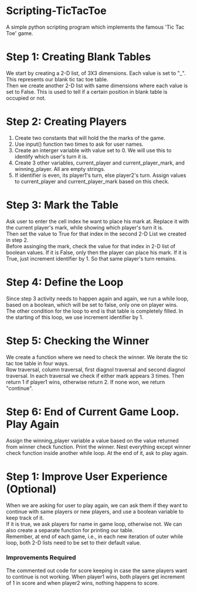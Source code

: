 <h1> Scripting-TicTacToe </h1>
<p> A simple python scripting program which implements the famous 'Tic Tac Toe' game. </p>

<h1> Step 1: Creating Blank Tables </h1>
<p>
  We start by creating a 2-D list, of 3X3 dimensions. Each value is set to "_". This represents our blank tic tac toe table. <br>
  Then we create another 2-D list with same dimensions where each value is set to False. This is used to tell if a certain position in blank table is occupied or not.
</p>

<h1> Step 2: Creating Players </h1>
<p>
  <ol>
    <li> Create two constants that will hold the the marks of the game. </li>
    <li> Use input() function two times to ask for user names. </li>
    <li> Create an interger variable with value set to 0. We will use this to identify which user's turn it is. </li>
    <li> Create 3 other variables, current_player and current_player_mark, and winning_player. All are empty strings. </li>
    <li> If identifier is even, its player1's turn, else player2's turn. Assign values to current_player and current_player_mark based on this check. </li>
  </ol>
</p>

<h1> Step 3: Mark the Table </h1>
<p>
  Ask user to enter the cell index he want to place his mark at. Replace it with the current player's mark, while showing which player's turn it is. <br>
  Then set the value to True for that index in the second 2-D List we created in step 2. <br>
  Before assinging the mark, check the value for that index in 2-D list of boolean values. 
  If it is False, only then the player can place his mark. If it is True, just increment identifier by 1. So that same player's turn remains.
  <br>
</p>

<h1> Step 4: Define the Loop </h1>
<p>
  Since step 3 activity needs to happen again and again, we run a while loop, based on a boolean, which will be set to false, only one on player wins. <br>
  The other condition for the loop to end is that table is completely filled. In the starting of this loop, we use increment identifier by 1.
</p>

<h1> Step 5: Checking the Winner </h1>
<p>
  We create a function where we need to check the winner. We iterate the tic tac toe table in four ways. <br>
  Row traversal, column traversal, first diagnol traversal and second diagnol traversal. 
  In each traversal we check if either mark appears 3 times. Then return 1 if player1 wins, otherwise return 2. If none won, we return "continue".
</p>

<h1> Step 6: End of Current Game Loop. Play Again </h1>
<p>
  Assign the winning_player variable a value based on the value returned from winner check function. Print the winner. 
  Nest everything except winner check function inside another while loop. At the end of it, ask to play again.
</p>

<h1> Step 1: Improve User Experience (Optional)</h1>
<p>
  When we are asking for user to play again, we can ask them if they want to continue with same players or new players, and use a boolean variable to keep track of it.
  <br>
  If it is true, we ask players for name in game loop, otherwise not. We can also create a separate function for printing our table. <br>
  Remember, at end of each game, i.e., in each new iteration of outer while loop, both 2-D lists need to be set to their default value.
</p>

<h3> Improvements Required </h3>
<p>
  The commented out code for score keeping in case the same players want to continue is not working. 
  When player1 wins, both players get increment of 1 in score and when player2 wins, nothing happens to score. 
</p>
